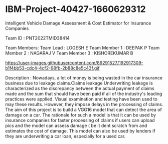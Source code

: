 # IBM-Project-40427-1660629312
Intelligent Vehicle Damage Assessment &amp; Cost Estimator for Insurance Companies

Team ID : PNT2022TMID38414

Team Members:
Team Lead : LOGESH E
Team Member 1 : DEEPAK P
Team Member 2 : NAGARAJ V
Team Member 3 : KISHOREKUMAR B

https://user-images.githubusercontent.com/89291527/192917309-b1f4bb53-cdc4-4cf2-98fb-2b88c8e5c43f.gif


Description :
         Nowadays, a lot of money is being wasted in the car insurance business due to leakage claims.Claims leakage Underwriting leakage is 
    characterized as the discrepancy between the actual payment of claims made and the sum that should have been paid if all of the industry's 
    leading practices were applied. Visual examination and testing have been used to may these results. However, they impose delays 
    in the processing of claims.
         The aim of this project is to build a VGG16 model that can detect the area of damage on a car. The rationale for such a model 
    is that it can be used by insurance companies for faster processing of claims if users can upload pics and the model can assess damage
    ( be it dent scratch from and estimates the cost of damage. This model can also be used by lenders if they are underwriting a car loan, 
    especially for a used car.

